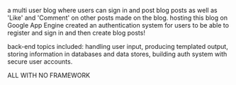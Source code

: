 a multi user blog where users can sign in and post blog posts as well as 'Like' and 'Comment' on other posts made on the blog. hosting this blog on Google App Engine
created an authentication system for users to be able to register and sign in and then create blog posts!

back-end topics included:
handling user input,
producing templated output,
storing information in databases and data stores,
building auth system with secure user accounts.

ALL WITH NO FRAMEWORK
